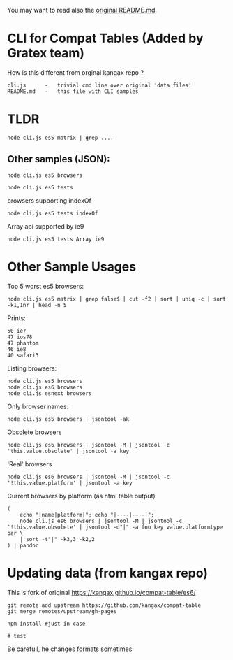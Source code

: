 
You may want to read also the [original README.md](https://github.com/kangax/compat-table/blob/gh-pages/README.md).

# CLI for Compat Tables (Added by Gratex team)

How is this different from orginal kangax repo ?

	cli.js 		-	trivial cmd line over original 'data files'
	README.md	- 	this file with CLI samples

# TLDR
	
	node cli.js es5 matrix | grep ....

## Other samples (JSON):

	node cli.js es5 browsers

	node cli.js es5 tests

browsers supporting indexOf

	node cli.js es5 tests indexOf

Array api supported by ie9

	node cli.js es5 tests Array ie9

# Other Sample Usages

Top 5 worst es5 browsers:

	node cli.js es5 matrix | grep false$ | cut -f2 | sort | uniq -c | sort -k1,1nr | head -n 5

Prints:	

	50 ie7
	47 ios78
	47 phantom
	46 ie8
	40 safari3

Listing browsers:
	
	node cli.js es5 browsers
	node cli.js es6 browsers
	node cli.js esnext browsers

Only browser names:

	node cli.js es5 browsers | jsontool -ak 

Obsolete browsers

	node cli.js es6 browsers | jsontool -M | jsontool -c 'this.value.obsolete' | jsontool -a key

'Real' browsers

	node cli.js es6 browsers | jsontool -M | jsontool -c '!this.value.platform' | jsontool -a key

Current browsers by platform (as html table output)

	(	
		echo "|name|platform|"; echo "|----|----|"; 
		node cli.js es6 browsers | jsontool -M | jsontool -c '!this.value.obsolete' | jsontool -d"|" -a foo key value.platformtype bar \
		| sort -t"|" -k3,3 -k2,2 
	) | pandoc

# Updating data (from kangax repo)

This is fork of original https://kangax.github.io/compat-table/es6/

	git remote add upstream https://github.com/kangax/compat-table
	git merge remotes/upstream/gh-pages

	npm install #just in case 

	# test

Be carefull, he changes formats sometimes
